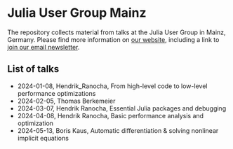 # Julia User Group Mainz

The repository collects material from talks at the Julia User Group in 
Mainz, Germany. Please find more information on 
[our website](https://model.uni-mainz.de/julia-user-group/),
including a link to 
[join our email newsletter](https://lists.uni-mainz.de/sympa/info/julia-user-group).

## List of talks

- 2024-01-08, Hendrik_Ranocha, From high-level code to low-level performance optimizations
- 2024-02-05, Thomas Berkemeier
- 2024-03-07, Hendrik Ranocha, Essential Julia packages and debugging
- 2024-04-08, Hendrik Ranocha, Basic performance analysis and optimization
- 2024-05-13, Boris Kaus, Automatic differentiation & solving nonlinear implicit equations
